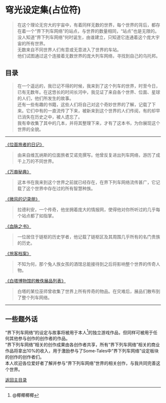 # 穹光设定集(占位符)

>在这个理论无穷大的宇宙中，有着同样无数的世界，每个世界的背后，都存在着一个“界下列车网络”的站点，与世界的数量相同，“站点”也是无限的。  
没人知道“界下列车网络”何时诞生，由谁建立，只知道它连通着这个庞大宇宙的所有世界。  
无数来自不同世界人们有意或无意进入了世界的车站。  
他们试图通过这个连接着无数世界的庞大列车网络，寻找到自己的乌托邦。

## 目录
>在一个遥远的，我已记不得的时候，我来到了这个列车的世界，时至今日，已有无数年。在这悠长的时间长河中，我见证了来自各个世界、位面、星球的人们，他们所发生的故事。  
还有一些有趣的书籍，这些人们将自己对这个奇妙世界的了解，记载了下来。它们中有的一直流传了下来，被新来到这个世界的人们传阅，有的却早已消失在历史之中，被人遗忘了。  
我有幸收集了其中的几本，并将其整理下来，才有了这本书，为你展现这个世界的全貌。

***
[《位面旅者的日记》](位面旅者的日记.md)  
>由来自维瓦纳斯的位面旅者艾诺克撰写。他曾反复进出列车网络，游历了成千上万的不同世界。  

[《万裔秘典》](万裔秘典.md)
>这本书在我来到这个世界之前就已经存在，在界下列车网络流传甚广，它记载了这个世界中存在过的所有智慧种族。  

[《微风的记录册》](微风的记录册.md)  
>拉德利安，一个传奇，他坐拥着庞大的情报网，使得他对你所听过的几乎每个站点都了如指掌。  

[《血脉之书》](血脉之书.md)  
>一位居住于链枢的历史学者，他记载了链枢区及其周围几乎所有的名门贵族的历史。  

[《旅客档案》](旅客档案.md)
>不知为何，那个兔人族女孩的酒馆总能接待到之后将影响整个世界的传奇人物。

[《白塔博物馆的散佚展品列表》](白塔博物馆的散佚展品列表.md)
>白塔的某位巫师曾收集了世界上所有传奇的物品。在灾难后，展品们散布到了整个列车网络。

***

## 一些题外话
“界下列车网络”的设定与故事将被用于本人[^1]的独立游戏作品，但同样可被用于任何其他参与创作的创作者的作品。  
“界下列车网络”相关的创作成果由各创作者共享，所有“界下列车网络”相关的商业作品将拿出10%的收入，用于激励参与了Some-Tales中“界下列车网络”设定板块的创作的创作者们。  
本人欢迎各位爱好者了解并参与“界下列车网络”世界的相关创作，与我共同完善这个世界。  


[^1]:@椰椰椰椰  



[返回主目录](../README.md)